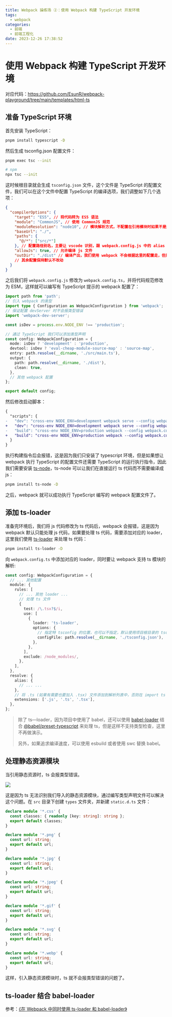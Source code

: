 ```yaml
---
title: Webpack 操练场 ②：使用 Webpack 构建 TypeScript 开发环境
tags:
  - webpack
categories:
  - 前端
  - 前端工程化
date: 2023-12-26 17:38:52
---
```

# 使用 Webpack 构建 TypeScript 开发环境

对应代码：https://github.com/EsunR/webpack-playground/tree/main/templates/html-ts

## 准备 TypeScript 环境

首先安装 TypeScript：

```sh
pnpm install typescript -D
```

然后生成 tsconfig.json 配置文件：

```sh
pnpm exec tsc --init

# npm
npx tsc --init
```

这时候根目录就会生成 `tsconfig.json` 文件，这个文件是 TypeScript 的配置文件，我们可以在这个文件中配置 TypeScript 的编译选项，我们调整如下几个选项：

```json
{
  "compilerOptions": {
    "target": "ES5", // 将代码转为 ES5 语法
    "module": "CommonJS", // 使用 CommonJS 规范
    "moduleResolution": "node10", // 模块解析方式，不配置在引用模块时如果不是完整路径会报错
    "baseUrl": "./",
    "paths": {
      "@/*": ["src/*"]
    }, // 配置路径别名，主要让 vscode 识别，跟 webpack.config.js 中的 alias 保持对应
    "allowJs": true, // 允许编译 js 文件
    "outDir": "./dist" // 编译产出，我们使用 webpack 不会根据这里的配置走，但是如果不配置 tsconfig 会报错
    // 其余配置保持默认不改动
  }
}
```

之后我们将 `webpack.config.js` 修改为 `webpack.config.ts`，并将代码规范修改为 ESM，这样就可以编写有 TypeScript 提示的 webpack 配置了：

```ts
import path from 'path';
// 引入 webpack 的类型
import type { Configuration as WebpackConfiguration } from 'webpack';
// 保证配置 devServer 时不会报类型错误
import 'webpack-dev-server';

const isDev = process.env.NODE_ENV !== 'production';

// 通过 TypeScript 我们可以添加类型声明
const config: WebpackConfiguration = {
  mode: isDev ? 'development' : 'production',
  devtool: isDev ? 'eval-cheap-module-source-map' : 'source-map',
  entry: path.resolve(__dirname, './src/main.ts'),
  output: {
    path: path.resolve(__dirname, './dist'),
    clean: true,
  },
  // 其他 webpack 配置
};

export default config;
```

然后修改启动脚本：

```diff
{
  "scripts": {
-   "dev": "cross-env NODE_ENV=development webpack serve --config webpack.config.js",
+   "dev": "cross-env NODE_ENV=development webpack serve --config webpack.config.ts",
-   "build": "cross-env NODE_ENV=production webpack --config webpack.config.js"
+   "build": "cross-env NODE_ENV=production webpack --config webpack.config.ts"
  }
}
```

执行构建指令后会报错，这是因为我们只安装了 typescript 环境，但是如果想让 webpack 执行 TypeScript 的配置文件还需要 TypeScript 的运行执行指令，因此我们需要安装 [ts-node](https://www.npmjs.com/package/ts-node)，ts-node 可以让我们在直接运行 ts 代码而不需要编译成 js：

```sh
pnpm install ts-node -D
```

之后，webpack 就可以成功执行 TypeScript 编写的 webpack 配置文件了。

## 添加 ts-loader

准备完环境后，我们将 js 代码修改为 ts 代码后，webpack 会报错，这是因为 webpack 默认只能处理 js 代码，如果要处理 ts 代码，需要添加对应的 loader，这里我们使用 [ts-loader](https://www.npmjs.com/package/ts-loader) 来处理 ts 代码：

```sh
pnpm install ts-loader -D
```

向 `webpack.config.ts` 中添加对应的 loader，同时要让 webpack 支持 ts 模块的解析:

```ts
const config: WebpackConfiguration = {
  // ... 其他配置
  module: {
    rules: [
      // ... 其他 loader ...
      // 处理 ts 文件
      {
        test: /\.tsx?$/i,
        use: [
          {
            loader: 'ts-loader',
            options: {
              // 指定特 tsconfig 的位置，也可以不指定，默认使用项目根目录的 tsconfig.json
              configFile: path.resolve(__dirname, './tsconfig.json'),
            },
          },
        ],
        exclude: /node_modules/,
      },
    ],
  },
  resolve: {
    alias: {
      // ... ...
    },
    // 将 .ts (如果有需要也要加入 .tsx) 文件添加到解析列表中，否则在 import ts 模块时，如果不带文件后缀就会报错
    extensions: ['.js', '.ts', '.tsx'],
  },
};
```

> 除了 ts—loader，因为项目中使用了 babel，还可以使用 [babel-loader](https://www.npmjs.com/package/babel-loader) 结合 [@babel/preset-typescript](https://www.npmjs.com/package/@babel/preset-typescript) 来处理 ts，但是这样不支持类型检查，这里不再做演示。
>
> 另外，如果追求编译速度，可以使用 esbuild 或者使用 swc 替换 babel。

## 处理静态资源模块

当引用静态资源时，ts 会报类型错误。

![](https://esunr-image-bed.oss-cn-beijing.aliyuncs.com/picgo/202312061838999.png)

这是因为 ts 无法识别我们导入的静态资源模块，通过编写类型声明文件可以解决这个问题。在 `src` 目录下创建 `types` 文件夹，并新建 `static.d.ts` 文件：

```ts
declare module '*.css' {
  const classes: { readonly [key: string]: string };
  export default classes;
}

declare module '*.png' {
  const url: string;
  export default url;
}

declare module '*.jpg' {
  const url: string;
  export default url;
}

declare module '*.jpeg' {
  const url: string;
  export default url;
}

declare module '*.gif' {
  const url: string;
  export default url;
}

declare module '*.svg' {
  const url: string;
  export default url;
}

declare module '*.webp' {
  const url: string;
  export default url;
}
```

这样，引入静态资源模块时，ts 就不会报类型错误的问题了。

## ts-loader 结合 babel-loader

参考：[《在 Webpack 中同时使用 ts-loader 和 babel-loader》](https://blog.esunr.xyz/2023/12/88456067f15c.html)
